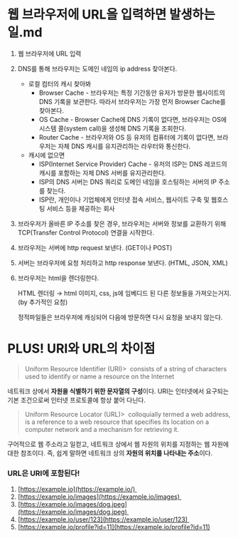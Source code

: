 # 웹 브라우저에 URL을 입력하면 발생하는 일.md

1. 웹 브라우저에 URL 입력
2. DNS를 통해 브라우저는 도메인 네임의 ip address 찾아본다.
    - 로컬 컴터의 캐시 찾아봐
        - Browser Cache - 
          브라우저는 특정 기간동안 유저가 방문한 웹사이트의 DNS 기록을 보관한다. 따라서 브라우저는 가장 먼저 Browser Cache를 찾아본다.
        - OS Cache - 
          Browser Cache에 DNS 기록이 없다면, 브라우저는 OS에 시스템 콜(system call)을 생성해 DNS 기록을 조회한다.
        - Router Cache - 
        브라우저와 OS 등 유저의 컴퓨터에 기록이 없다면, 브라우저는 자체 DNS 캐시를 유지관리하는 라우터와 통신한다.
    - 캐시에 없으면
        - ISP(Internet Service Provider) Cache - 
        유저의 ISP는 DNS 레코드의 캐시를 포함하는 자체 DNS 서버를 유지관리한다.
        - ISP의 DNS 서버는 DNS 쿼리로 도메인 네임을 호스팅하는 서버의 IP 주소를 찾는다.
        - ISP란, 개인이나 기업체에게 인터넷 접속 서비스, 웹사이트 구축 및 웹호스팅 서비스 등을 제공하는 회사
3. 브라우저가 올바른 IP 주소를 찾은 경우, 브라우저는 서버와 정보를 교환하기 위해 TCP(Transfer Control Protocol) 연결을 시작한다.
4. 브라우저는 서버에 http request 보낸다. (GET이나 POST)
5. 서버는 브라우저에 요청 처리하고 http response 보낸다. (HTML, JSON, XML)
6. 브라우저는 html을 렌더링한다.
    
    HTML 렌더링 → html 이미지, css, js에 임베디드 된 다른 정보들을 가져오는거지.(by 추가적인 요청) 
    
    정적파일들은 브라우저에 캐싱되어 다음에 방문하면 다시 요청을 보내지 않는다.



# PLUS! **URI와 URL의 차이점**

> Uniform Resource Identifier (URI)>  consists of a string of characters used to identify or name a resource on the Internet
> 

네트워크 상에서 **자원을 식별하기 위한 문자열의 구성**이다. URI는 인터넷에서 요구되는 기본 조건으로써 인터넷 프로토콜에 항상 붙어 다닌다.

> Uniform Resource Locator (URL)>  colloquially termed a web address, is a reference to a web resource that specifies its location on a computer network and a mechanism for retrieving it.
> 

구어적으로 웹 주소라고 일컫고, 네트워크 상에서 웹 자원의 위치를 지정하는 웹 자원에 대한 참조이다. 즉, 쉽게 말하면 네트워크 상의 **자원의 위치를 나타내는 주소**이다.

### URL은 URI에 포함된다!

1. [https://example.io](https://example.io/) 
2. [https://example.io/images](https://example.io/images) 
3. [https://example.io/images/dog.jpeg](https://example.io/images/dog.jpeg) 
4. [https://example.io/user/123](https://example.io/user/123) 
5. [https://example.io/profile?id=11](https://example.io/profile?id=11)
